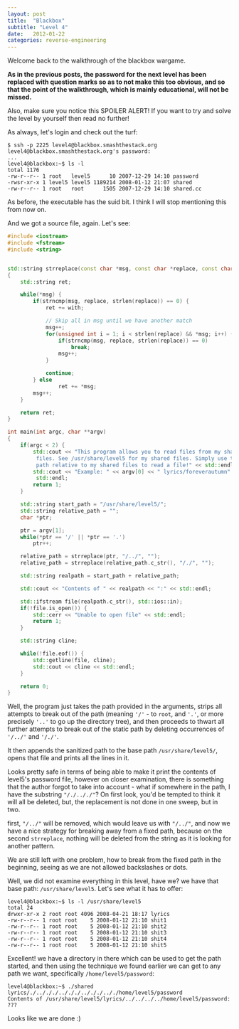 ```yaml
---
layout: post
title:  "Blackbox"
subtitle: "Level 4"
date:   2012-01-22
categories: reverse-engineering
---
```


Welcome back to the walkthrough of the blackbox wargame.

__As in the previous posts, the password for the next level has been replaced with question marks so as to not make this too obvious, and so that the point of the walkthrough, which is mainly educational, will not be missed.__

Also, make sure you notice this SPOILER ALERT! If you want to try and solve the level by yourself then read no further!

As always, let's login and check out the turf:

```
$ ssh -p 2225 level4@blackbox.smashthestack.org
level4@blackbox.smashthestack.org's password:
...
level4@blackbox:~$ ls -l
total 1176
-rw-r--r-- 1 root   level5      10 2007-12-29 14:10 password
-rwsr-xr-x 1 level5 level5 1189214 2008-01-12 21:07 shared
-rw-r--r-- 1 root   root      1505 2007-12-29 14:10 shared.cc
```

As before, the executable has the suid bit. I think I will stop mentioning this from now on.

And we got a source file, again. Let's see:

```cpp
#include <iostream>
#include <fstream>
#include <string>


std::string strreplace(const char *msg, const char *replace, const char *with)
{
    std::string ret;

    while(*msg) {
        if(strncmp(msg, replace, strlen(replace)) == 0) {
            ret += with;

            // Skip all in msg until we have another match
            msg++;
            for(unsigned int i = 1; i < strlen(replace) && *msg; i++) {
                if(strncmp(msg, replace, strlen(replace)) == 0)
                    break;
                msg++;
            }

            continue;
        } else
                ret += *msg;
        msg++;
    }

    return ret;
}

int main(int argc, char **argv)
{
    if(argc < 2) {
        std::cout << "This program allows you to read files from my shared\
         files. See /usr/share/level5 for my shared files. Simply use the\
         path relative to my shared files to read a file!" << std::endl;
        std::cout << "Example: " << argv[0] << " lyrics/foreverautumn" <<\
         std::endl;
        return 1;
    }

    std::string start_path = "/usr/share/level5/";
    std::string relative_path = "";
    char *ptr;

    ptr = argv[1];
    while(*ptr == '/' || *ptr == '.')
        ptr++;

    relative_path = strreplace(ptr, "/../", "");
    relative_path = strreplace(relative_path.c_str(), "/./", "");

    std::string realpath = start_path + relative_path;

    std::cout << "Contents of " << realpath << ":" << std::endl;

    std::ifstream file(realpath.c_str(), std::ios::in);
    if(!file.is_open()) {
        std::cerr << "Unable to open file" << std::endl;
        return 1;
    }

    std::string cline;

    while(!file.eof()) {
        std::getline(file, cline);
        std::cout << cline << std::endl;
    }

    return 0;
}
```

Well, the program just takes the path provided in the arguments, strips all attempts to break out of the path (meaning `'/'` - to `root`, and `'.'`, or more precisely `'..'` to go up the directory tree), and then proceeds to thwart all further attempts to break out of the static path by deleting occurrences of `'/../'` and `'/./'`.

It then appends the sanitized path to the base path `/usr/share/level5/`, opens that file and prints all the lines in it.

Looks pretty safe in terms of being able to make it print the contents of level5's password file, however on closer examination, there is something that the author forgot to take into account - what if somewhere in the path, I have the substring `"/./.././"`? On first look, you'd be tempted to think it will all be deleted, but, the replacement is not done in one sweep, but in two.

first, `"/../"` will be removed, which would leave us with `"/../"`, and now we have a nice strategy for breaking away from a fixed path, because on the second `strreplace`, nothing will be deleted from the string as it is looking for another pattern.

We are still left with one problem, how to break from the fixed path in the beginning, seeing as we are not allowed backslashes or dots.

Well, we did not examine everything in this level, have we? we have that base path: `/usr/share/level5`. Let's see what it has to offer:

```
level4@blackbox:~$ ls -l /usr/share/level5
total 24
drwxr-xr-x 2 root root 4096 2008-04-21 18:17 lyrics
-rw-r--r-- 1 root root    5 2008-01-12 21:10 shit1
-rw-r--r-- 1 root root    5 2008-01-12 21:10 shit2
-rw-r--r-- 1 root root    5 2008-01-12 21:10 shit3
-rw-r--r-- 1 root root    5 2008-01-12 21:10 shit4
-rw-r--r-- 1 root root    5 2008-01-12 21:10 shit5
```

Excellent! we have a directory in there which can be used to get the path started, and then using the technique we found earlier we can get to any path we want, specifically `/home/level5/password`:

```
level4@blackbox:~$ ./shared lyrics/./../././../././../././.././home/level5/password
Contents of /usr/share/level5/lyrics/../../../../home/level5/password:
???
```

Looks like we are done :)
